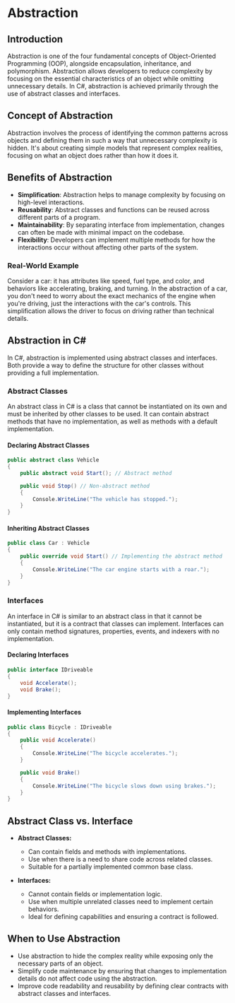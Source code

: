 # Abstraction

## Introduction

Abstraction is one of the four fundamental concepts of Object-Oriented Programming (OOP), alongside encapsulation, inheritance, and polymorphism. Abstraction allows developers to reduce complexity by focusing on the essential characteristics of an object while omitting unnecessary details. In C#, abstraction is achieved primarily through the use of abstract classes and interfaces.

## Concept of Abstraction

Abstraction involves the process of identifying the common patterns across objects and defining them in such a way that unnecessary complexity is hidden. It's about creating simple models that represent complex realities, focusing on what an object does rather than how it does it.

## Benefits of Abstraction

- **Simplification**: Abstraction helps to manage complexity by focusing on high-level interactions.
- **Reusability**: Abstract classes and functions can be reused across different parts of a program.
- **Maintainability**: By separating interface from implementation, changes can often be made with minimal impact on the codebase.
- **Flexibility**: Developers can implement multiple methods for how the interactions occur without affecting other parts of the system.

### Real-World Example

Consider a car: it has attributes like speed, fuel type, and color, and behaviors like accelerating, braking, and turning. In the abstraction of a car, you don't need to worry about the exact mechanics of the engine when you're driving, just the interactions with the car's controls. This simplification allows the driver to focus on driving rather than technical details.

## Abstraction in C#

In C#, abstraction is implemented using abstract classes and interfaces. Both provide a way to define the structure for other classes without providing a full implementation.

### Abstract Classes

An abstract class in C# is a class that cannot be instantiated on its own and must be inherited by other classes to be used. It can contain abstract methods that have no implementation, as well as methods with a default implementation.

#### Declaring Abstract Classes

```csharp
public abstract class Vehicle
{
    public abstract void Start(); // Abstract method

    public void Stop() // Non-abstract method
    {
        Console.WriteLine("The vehicle has stopped.");
    }
}
```

#### Inheriting Abstract Classes

```csharp
public class Car : Vehicle
{
    public override void Start() // Implementing the abstract method
    {
        Console.WriteLine("The car engine starts with a roar.");
    }
}
```

### Interfaces

An interface in C# is similar to an abstract class in that it cannot be instantiated, but it is a contract that classes can implement. Interfaces can only contain method signatures, properties, events, and indexers with no implementation.

#### Declaring Interfaces

```csharp
public interface IDriveable
{
    void Accelerate();
    void Brake();
}
```

#### Implementing Interfaces

```csharp
public class Bicycle : IDriveable
{
    public void Accelerate()
    {
        Console.WriteLine("The bicycle accelerates.");
    }

    public void Brake()
    {
        Console.WriteLine("The bicycle slows down using brakes.");
    }
}
```

## Abstract Class vs. Interface

- **Abstract Classes:**
  - Can contain fields and methods with implementations.
  - Use when there is a need to share code across related classes.
  - Suitable for a partially implemented common base class.

- **Interfaces:**
  - Cannot contain fields or implementation logic.
  - Use when multiple unrelated classes need to implement certain behaviors.
  - Ideal for defining capabilities and ensuring a contract is followed.

## When to Use Abstraction

- Use abstraction to hide the complex reality while exposing only the necessary parts of an object.
- Simplify code maintenance by ensuring that changes to implementation details do not affect code using the abstraction.
- Improve code readability and reusability by defining clear contracts with abstract classes and interfaces.